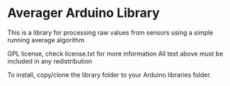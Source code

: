 Averager Arduino Library
=========================

This is a library for processing raw values from sensors using a simple running average algorithm

GPL license, check license.txt for more information
All text above must be included in any redistribution

To install, copy/clone the library folder to your Arduino libraries folder.
